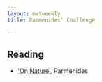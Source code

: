 ```yaml
---
layout: metweekly
title: Parmenides' Challenge

---
```


## Reading

+ ['On Nature',](text) Parmenides
